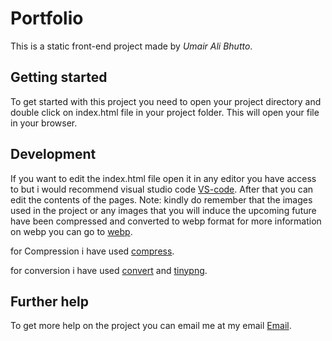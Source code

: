 # Portfolio

This is a static front-end project made by *Umair Ali Bhutto*.

## Getting started 

To get started with this project you need to open your project directory and double click on index.html file in your project folder.
This will open your file in your browser.

## Development 

If you want to edit the index.html file open it in any editor you have access to but i would recommend visual studio code [VS-code](https://code.visualstudio.com/download).
After that you can edit the contents of the pages.
Note: kindly do remember that the images used in the project or any images that you will induce the upcoming future have been compressed and converted to webp format for more information on webp you 
can go to [webp](https://developers.google.com/speed/webp).

for Compression i have used [compress](https://imagecompressor.11zon.com/en/compress-webp/).

for conversion i have used [convert](https://converter.11zon.com/en/image-to-webp/)
and [tinypng](https://tinypng.com/).

## Further help

To get more help on the project you can email me at my email [Email](mailto:umair2101f@aptechgdn.net).
